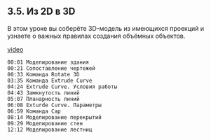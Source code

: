 ## 3.5. Из 2D в 3D

В этом уроке вы соберёте 3D-модель из имеющихся проекций и узнаете о важных правилах создания объёмных объектов.

[video](https://player.softculture.cc/embed/online/RHN/RHN_72.15.06_L3-5_From_2D_to_3D)

``` chapters
00:01 Моделирование здания
00:21 Сопоставление чертежей
00:33 Команда Rotate 3D
03:35 Команда Extrude Curve
04:24 Extrude Curve. Условия работы
04:43 Замкнутость линий
05:07 Планарность линий
06:08 Exturde Curve. Параметры
06:59 Команда Cap
08:14 Моделирование перекрытий
09:29 Моделирование стен
12:12 Моделирование лестниц
```